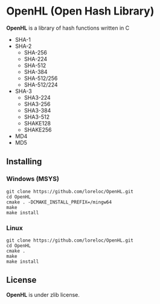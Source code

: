 
# OpenHL (Open Hash Library)

**OpenHL** is a library of hash functions written in C

- SHA-1
- SHA-2
	- SHA-256
	- SHA-224
	- SHA-512
	- SHA-384
	- SHA-512/256
	- SHA-512/224
- SHA-3
	- SHA3-224
	- SHA3-256
	- SHA3-384
	- SHA3-512
	- SHAKE128
	- SHAKE256
- MD4
- MD5

## Installing

### Windows (MSYS)

```
git clone https://github.com/loreloc/OpenHL.git
cd OpenHL
cmake . -DCMAKE_INSTALL_PREFIX=/mingw64
make
make install
```

### Linux

```
git clone https://github.com/loreloc/OpenHL.git
cd OpenHL
cmake .
make
make install
```

## License
**OpenHL** is under zlib license.


